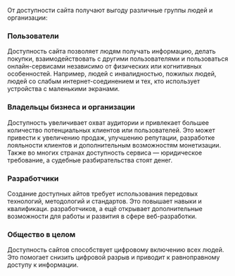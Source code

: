 От доступности сайта получают выгоду различные группы людей и организации:

### Пользователи

Доступность сайта позволяет людям получать информацию, делать покупки, взаимодействовать с другими пользователями и пользоваться онлайн-сервисами независимо от физических или когнитивных особенностей. Например, людей с инвалидностью, пожилых людей, людей со слабым интернет-соединением и тех, кто использует устройства с маленькими экранами.

### Владельцы бизнеса и организации

Доступность увеличивает охват аудитории и привлекает большее количество потенциальных клиентов или пользователей. Это может привести к увеличению продаж, улучшению репутации, разработке лояльности клиентов и дополнительным возможностям монетизации. Также во многих странах доступность сервиса — юридическое требование, а судебные разбирательства стоят денег.

### Разработчики

Создание доступных айтов требует использования передовых технологий, методологий и стандартов. Это повышает навыки и квалификаци. разработчиков, а ещё открывает дополнительные возможности для работы и развития в сфере веб-разработки.

### Общество в целом

Доступность сайтов способствует цифровому включению всех людей. Это помогает снизить цифровой разрыв и приводит к равноправному доступу к информации.
